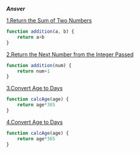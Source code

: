 ***Ansver***

[1.Return the Sum of Two Numbers](https://edabit.com/challenge/3LpBLgNRyaHMvNb4j)

```js
function addition(a, b) {
	return a+b
}


```

[2.Return the Next Number from the Integer Passed](https://edabit.com/challenge/NAQhEoxbofPidLxm9)

```js
function addition(num) {
	return num+1
}

```

[3.Convert Age to Days](https://edabit.com/challenge/bL7hSc6Zh4zZJzGmw)

```js
function calcAge(age) {
	return age*365
}


```

[4.Convert Age to Days](https://edabit.com/challenge/bL7hSc6Zh4zZJzGmw)

```js
function calcAge(age) {
	return age*365
}


```

